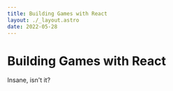 ```yaml
---
title: Building Games with React
layout: ./_layout.astro
date: 2022-05-28
---
```


# Building Games with React

Insane, isn't it?

